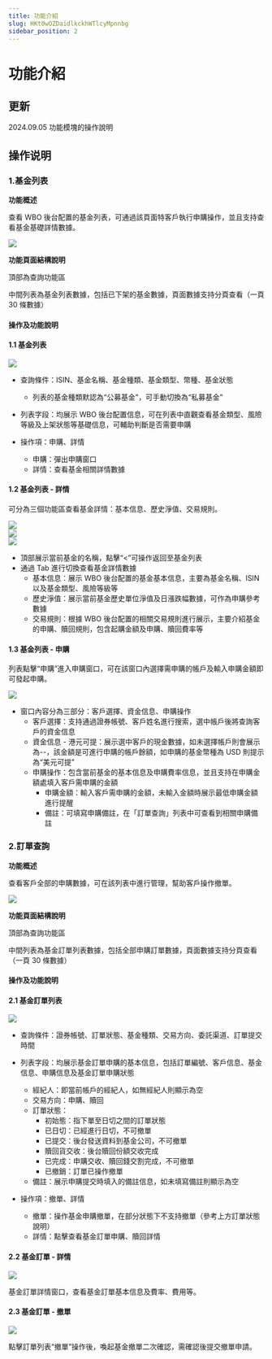 ```yaml
---
title: 功能介紹
slug: HKt0wOZDaidlkckhWTlcyMpnnbg
sidebar_position: 2
---
```



# 功能介紹

## 更新

2024.09.05   功能模塊的操作說明

## 操作说明

### 1.基金列表

<b>功能概述</b>

查看 WBO 後台配置的基金列表，可通過該頁面特客戶執行申購操作，並且支持查看基金基礎詳情數據。

<img src="/assets/UbNjbkrl3onwb5xCHPscmjBIn8b.png" src-width="2868" src-height="1730" align="center"/>

<b>功能頁面結構說明</b>

頂部為查詢功能區

中間列表為基金列表數據，包括已下架的基金數據，頁面數據支持分頁查看（一頁 30 條數據）

#### <b>操作及功能說明</b>

#### 1.1 基金列表

<img src="/assets/Y9W4bu9W7oDZZDxm0PAcwfFrn7b.png" src-width="2870" src-height="1736" align="center"/>

- 查詢條件：ISIN、基金名稱、基金種類、基金類型、幣種、基金狀態
    - 列表的基金種類默認為“公募基金”，可手動切換為“私募基金”

- 列表字段：均展示 WBO 後台配置信息，可在列表中直觀查看基金類型、風險等級及上架狀態等基礎信息，可輔助判斷是否需要申購
- 操作項：申購、詳情
    - 申購：彈出申購窗口
    - 詳情：查看基金相關詳情數據

#### 1.2 基金列表 - 詳情

可分為三個功能區查看基金詳情：基本信息、歷史淨值、交易規則。

<div class="flex gap-3 columns-3" column-size="3">
<div class="w-[33%]" width-ratio="33">
<img src="/assets/GTIDb5jYwom3rOxhG4mc2fnrnch.png" src-width="2858" src-height="1734" align="center"/>
</div>
<div class="w-[33%]" width-ratio="33">
<img src="/assets/PiO4bxb88oAwFCxd05TcSAaKnuf.png" src-width="2858" src-height="1736" align="center"/>
</div>
<div class="w-[33%]" width-ratio="33">
<img src="/assets/J5xSbmmRToJo38xza67c5a1on0g.png" src-width="2862" src-height="1732" align="center"/>
</div>
</div>

- 頂部展示當前基金的名稱，點擊“&lt;”可操作返回至基金列表
- 通過 Tab 進行切換查看基金詳情數據
    - 基本信息：展示 WBO 後台配置的基金基本信息，主要為基金名稱、ISIN 以及基金類型、風險等級等
    - 歷史淨值：展示當前基金歷史單位淨值及日漲跌幅數據，可作為申購參考數據
    - 交易規則：根據 WBO 後台配置的相關交易規則進行展示，主要介紹基金的申購、贖回規則，包含起購金額及申購、贖回費率等

#### 1.3 基金列表 - 申購

列表點擊“申購”進入申購窗口，可在該窗口內選擇需申購的帳戶及輸入申購金額即可發起申購。

<img src="/assets/PYx7bYVMToXQ0Cxbk0ycJhoZnnf.png" src-width="2862" src-height="1742" align="center"/>

- 窗口內容分為三部分：客戶選擇、資金信息、申購操作
    - 客戶選擇：支持通過證券帳號、客戶姓名進行搜索，選中帳戶後將查詢客戶的資金信息
    - 資金信息 - 港元可提：展示選中客戶的現金數據，如未選擇帳戶則會展示為--，該金額是可進行申購的帳戶餘額，如申購的基金幣種為 USD 則提示為“美元可提”
    - 申購操作：包含當前基金的基本信息及申購費率信息，並且支持在申購金額處填入客戶需申購的金額
        - 申購金額：輸入客戶需申購的金額，未輸入金額時展示最低申購金額進行提醒
        - 備註：可填寫申購備註，在「訂單查詢」列表中可查看到相關申購備註

### 2.訂單查詢

<b>功能概述</b>

查看客戶全部的申購數據，可在該列表中進行管理，幫助客戶操作撤單。

<img src="/assets/X5dsbxYSJozkEOxx9JycgUVxniO.png" src-width="2874" src-height="1736" align="center"/>

<b>功能頁面結構說明</b>

頂部為查詢功能區

中間列表為基金訂單列表數據，包括全部申購訂單數據，頁面數據支持分頁查看（一頁 30 條數據）

#### <b>操作及功能說明</b>

#### 2.1 基金訂單列表

<img src="/assets/HUY7bZQidohKg5xbLrcczj2ZnDb.png" src-width="2874" src-height="1736" align="center"/>

- 查詢條件：證券帳號、訂單狀態、基金種類、交易方向、委託渠道、訂單提交時間
- 列表字段：均展示基金訂單申購的基本信息，包括訂單編號、客戶信息、基金信息、申購信息及基金訂單申購狀態
    - 經紀人：即當前帳戶的經紀人，如無經紀人則顯示為空
    - 交易方向：申購、贖回
    - 訂單狀態：
        - 初始態：指下單至日切之間的訂單狀態
        - 已日切：已經進行日切，不可撤單
        - 已提交：後台發送資料到基金公司，不可撤單
        - 贖回貨交收：後台贖回份額交收完成
        - 已完成：申購交收、贖回錢交割完成，不可撤單
        - 已撤銷：訂單已操作撤單
    - 備註：展示申購提交時填入的備註信息，如未填寫備註則顯示為空

- 操作項：撤單、詳情
    - 撤單：操作基金申購撤單，在部分狀態下不支持撤單（參考上方訂單狀態說明）
    - 詳情：點擊查看基金訂單申購、贖回詳情

#### 2.2 基金訂單 - 詳情

<img src="/assets/JMBOb4yBEobQubxly4bckcVEnId.png" src-width="2858" src-height="1732" align="center"/>

基金訂單詳情窗口，查看基金訂單基本信息及費率、費用等。

#### 2.3 基金訂單 - 撤單

<img src="/assets/E4OHboqdIoRlPqx2Smrc7sgYnTe.png" src-width="782" src-height="784" align="center"/>

點擊訂單列表“撤單”操作後，喚起基金撤單二次確認，需確認後提交撤單申請。

